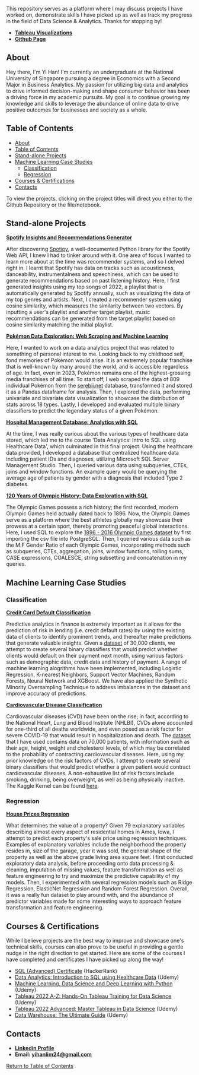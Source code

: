 This repository serves as a platform where I may discuss projects I have worked on, demonstrate skills I have picked up as well as track my progress in the field of Data Science & Analytics. Thanks for stopping by!

- **[Tableau Visualizations](https://public.tableau.com/app/profile/lim.yi.han)**
- **[Github Page](https://github.com/Yihan2407/Yihan2407.github.io)**



## About

Hey there, I'm Yi Han!  I'm currently an undergraduate at the National University of Singapore pursuing a degree in Economics with a Second Major in Business Analytics. My passion for utilizing big data and analytics to drive informed decision-making and shape consumer behavior has been a driving force in my academic pursuits. My goal is to continue growing my knowledge and skills to leverage the abundance of online data to drive positive outcomes for businesses and society as a whole.

## Table of Contents
- [About](#about)
- [Table of Contents](#table-of-contents)
- [Stand-alone Projects](#stand-alone-projects)
- [Machine Learning Case Studies](#machine-learning-case-studies)
  * [Classification](#classification)
  * [Regression](#regression)
- [Courses & Certifications](#courses--certifications)
- [Contacts](#contacts)

To view the projects, clicking on the project titles will direct you either to the Github Repository or the file/notebook.

## Stand-alone Projects

**[Spotify Insights and Recommendations Generator](https://github.com/Yihan2407/Spotify_Insights_and_Recommendations/blob/main/spotipy_recommendations.ipynb)**

After discovering [Spotipy](https://spotipy.readthedocs.io/en/2.22.1/), a well-documented Python library for the Spotify Web API, I knew I had to tinker around with it. One area of focus I wanted to learn more about at the time was recommender systems, and so I delved right in. I learnt that Spotify has data on tracks such as acousticness, danceability, instrumentalness and speechiness, which can be used to generate recommendations based on past listening history. Here, I first generated insights using my top songs of 2022, a playlist that is automatically generated by Spotify annually, such as visualizing the data of my top genres and artists. Next, I created a recommender system using cosine similarity, which measures the similarity between two vectors. By inputting a user's playlist and another target playlist, music recommendations can be generated from the target playlist based on cosine similarity matching the initial playlist.


**[Pokémon Data Exploration: Web Scraping and Machine Learning](https://github.com/Yihan2407/pokemon_analytics)**

Here, I wanted to work on a data analytics project that was related to something of personal interest to me. Looking back to my childhood self, fond memories of Pokémon would arise. It is an extremely popular franchise that is well-known by many around the world, and is accessible regardless of age. In fact, even in 2023, Pokémon remains one of the highest-grossing media franchises of all time. To start off, I web scraped the data of 809 individual Pokémon from the [serebii.net](https://serebii.net/) database, transformed it and stored it as a Pandas dataframe for analysis. Then, I explored the data, performing univariate and bivariate data visualization to showcase the distribution of stats across 18 types. Lastly, I developed and evaluated multiple binary classifiers to predict the legendary status of a given Pokémon.


**[Hospital Management Database: Analytics with SQL](https://github.com/Yihan2407/healthcare-data-analytics)**

At the time, I was really curious about the various types of healthcare data stored, which led me to the course 'Data Analytics: Intro to SQL using Healthcare Data', which culminated in this final project. Using the healthcare data provided, I developed a database that centralized healthcare data including patient IDs and diagnoses, utilizing Microsoft SQL Server Management Studio. Then, I queried various data using subqueries, CTEs, joins and window functions. An example query would be querying the average age of patients by gender with a diagnosis that included Type 2 diabetes.

**[120 Years of Olympic History: Data Exploration with SQL](https://github.com/Yihan2407/olympic_games_analytics/blob/main/olympic_games_analysis.sql)**

The Olympic Games possess a rich history; the first recorded, modern Olympic Games held actually dated back to 1896. Now, the Olympic Games serve as a platform where the best athletes globally may showcase their prowess at a certain sport, thereby promoting peaceful global interactions. Here, I used SQL to explore the [1896 - 2016 Olympic Games dataset](https://www.kaggle.com/datasets/heesoo37/120-years-of-olympic-history-athletes-and-results) by first importing the csv file into PostgreSQL. Then, I queried various data such as the M:F Gender Ratio of each Olympic Games, incorporating methods such as subqueries, CTEs, aggregation, joins, window functions, rolling sums, CASE expressions, COALESCE, string subsetting and concatenation in my queries.

## Machine Learning Case Studies

### Classification
**[Credit Card Default Classification](https://github.com/Yihan2407/credit-default-analytics)**

Predictive analytics in finance is extremely important as it allows for the prediction of risk in lending (i.e. credit default rates) by using the existing data of clients to identify prominent trends, and thereafter make predictions that generate valuable insights. Given a [dataset](https://www.kaggle.com/datasets/uciml/default-of-credit-card-clients-dataset) of 30,000 clients, we attempt to create several binary classifiers that would predict whether clients would default on their payment next month, using various factors such as demographic data, credit data and history of payment. A range of machine learning alogrithms have been implemented, including Logistic Regression, K-nearest Neighbors, Support Vector Machines, Random Forests, Neural Network and XGBoost. We have also applied the Synthetic Minority Oversampling Technique to address imbalances in the dataset and improve accuracy of predictions.

**[Cardiovascular Disease Classification](https://github.com/Yihan2407/cardiovascular_diseases_ml_project)**

Cardiovascular diseases (CVD) have been on the rise; in fact, according to the National Heart, Lung and Blood Institute (NHLBI), CVDs alone accounted for one-third of all deaths worldwide, and even posed as a risk factor for severe COVID-19 that would result in hospitalization and death. The [dataset](https://www.kaggle.com/datasets/sulianova/cardiovascular-disease-dataset) that I have used contains data on 70,000 patients, with information such as their age, height, weight and cholesterol levels, of which may be correlated to the probability of contracting cardiovascular diseases.  Here, using my prior knowledge on the risk factors of CVDs, I attempt to create several binary classifiers that would predict whether a given patient would contract cardiovascular diseases. A non-exhaustive list of risk factors include smoking, drinking, being overweight, as well as being physically inactive. The Kaggle Kernel can be found [here](https://www.kaggle.com/code/limyihan/cardiovascular-diseases-eda-and-ml-classification).

### Regression
**[House Prices Regression](https://github.com/Yihan2407/house_prices_ml_project)**

What determines the value of a property? Given 79 explanatory variables describing almost every aspect of residential homes in Ames, Iowa, I attempt to predict each property's sale price using regression techniques. Examples of explanatory variables include the neighborhood the property resides in, size of the garage, year it was sold, the general shape of the property as well as the above grade living area square feet. I first conducted exploratory data analysis, before proceeding onto data processing & cleaning, imputation of missing values, feature transformation as well as feature engineering to try and maximize the predictive capability of my models. Then, I experimented with several regression models such as Ridge Regression, ElasticNet Regression and Random Forest Regression. Overall, it was a really fun dataset to play around with, and the abundance of predictor variables made for some interesting ways to approach feature transformation and feature engineering.

## Courses & Certifications

While I believe projects are the best way to improve and showcase one's technical skills, courses can also prove to be useful in providing a gentle nudge in the right direction to get started. Here are some of the courses I have completed and certificates I have picked up along the way!

- [SQL (Advanced) Certificate](https://www.hackerrank.com/certificates/fc15f91976e6) (HackerRank)
- [Data Analytics: Introduction to SQL using Healthcare Data](https://www.udemy.com/certificate/UC-b1e7b876-fa42-4d75-95a7-944bc8dc923a/) (Udemy)
- [Machine Learning, Data Science and Deep Learning with Python](https://www.udemy.com/certificate/UC-3e943c34-bde9-4b28-8e11-0116271a7f60/) (Udemy)
- [Tableau 2022 A-Z: Hands-On Tableau Training for Data Science](https://www.udemy.com/certificate/UC-85120abd-34b2-48ff-87c0-f0ec1782ea7c/) (Udemy)
- [Tableau 2022 Advanced: Master Tableau in Data Science](https://www.udemy.com/certificate/UC-2828ed7d-431f-48e1-8545-6ebd87e72cf5/) (Udemy)
- [Data Warehouse: The Ultimate Guide](https://www.udemy.com/certificate/UC-d3a1c4af-eba5-4925-a10e-738e2d0b06e1/) (Udemy)

## Contacts

- **[Linkedin Profile](https://www.linkedin.com/in/lim-yi-han/)**
- **Email: yihanlim24@gmail.com** 

[Return to Table of Contents](#table-of-contents)
